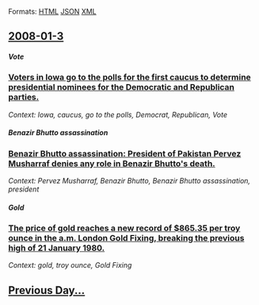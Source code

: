
Formats: [HTML](2008/01/3/index.html)  [JSON](2008/01/3/index.json)  [XML](2008/01/3/index.xml)  

## [2008-01-3](/news/2008/01/3/index.md)

##### Vote
### [ Voters in Iowa go to the polls for the first caucus to determine presidential nominees for the Democratic and Republican parties. ](/news/2008/01/3/voters-in-iowa-go-to-the-polls-for-the-first-caucus-to-determine-presidential-nominees-for-the-democratic-and-republican-parties.md)
_Context: Iowa, caucus,  go to the polls, Democrat, Republican, Vote_

##### Benazir Bhutto assassination
### [ Benazir Bhutto assassination: President of Pakistan Pervez Musharraf denies any role in Benazir Bhutto's death. ](/news/2008/01/3/benazir-bhutto-assassination-president-of-pakistan-pervez-musharraf-denies-any-role-in-benazir-bhutto-s-death.md)
_Context: Pervez Musharraf, Benazir Bhutto, Benazir Bhutto assassination, president_

##### Gold
### [ The price of gold reaches a new record of $865.35 per troy ounce in the a.m. London Gold Fixing, breaking the previous high of 21 January 1980. ](/news/2008/01/3/the-price-of-gold-reaches-a-new-record-of-865-35-per-troy-ounce-in-the-a-m-london-gold-fixing-breaking-the-previous-high-of-21-january-1.md)
_Context: gold, troy ounce, Gold Fixing_

## [Previous Day...](/news/2008/01/2/index.md)

